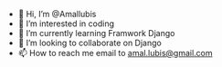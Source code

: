 - 👋 Hi, I’m @Amallubis
- 👀 I’m interested in coding
- 🌱 I’m currently learning Framwork Django
- 💞️ I’m looking to collaborate on Django
- 📫 How to reach me email to amal.lubis@gmail.com

<!---
Amallubis/Amallubis is a ✨ special ✨ repository because its `README.md` (this file) appears on your GitHub profile.
You can click the Preview link to take a look at your changes.
--->
